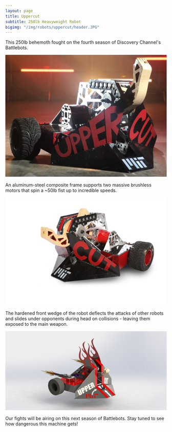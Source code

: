 ```yaml
---
layout: page
title: Uppercut
subtitle: 250lb Heavyweight Robot
bigimg: "/img/robots/uppercut/header.JPG"
---
```

This 250lb behemoth fought on the fourth season of Discovery Channel's Battlebots.

![](/img/robots/uppercut/robot.jpg)

An aluminum-steel composite frame supports two massive brushless motors that spin a ~50lb fist up to incredible speeds.

![](/img/robots/uppercut/robot2.jpg)

The hardened front wedge of the robot deflects the attacks of other robots and slides under opponents during head on collisions - leaving them exposed to the main weapon.

![](/img/robots/uppercut/Render9.JPG)

Our fights will be airing on this next season of Battlebots. Stay tuned to see how dangerous this machine gets!
